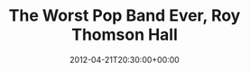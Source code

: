 ---
templateKey: event
guid: 08970c3d-6eab-11ea-99c5-002590d1d1b0
date: 2012-04-21T20:30:00+00:00
eventTime: '8:30pm'
title: The Worst Pop Band Ever, Roy Thomson Hall
artist: The Worst Pop Band Ever
city: Toronto
venue: Roy Thomson Hall
group: The Worst Pop Band Ever
guests: Kelly Jefferson
---